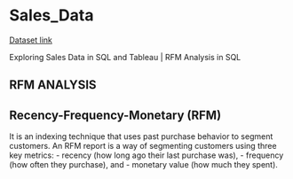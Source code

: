 # Sales_Data

[Dataset link](https://github.com/AllThingsDataWithAngelina/DataSource)

Exploring Sales Data in SQL and Tableau | RFM Analysis in SQL 

## RFM ANALYSIS
 ## <strong> Recency-Frequency-Monetary (RFM) </strong>
 It is an indexing technique that uses past purchase behavior to segment customers.
 An RFM report is a way of segmenting customers using three key metrics:
	- recency (how long ago their last purchase was),
	- frequency (how often they purchase), and
	- monetary value (how much they spent).